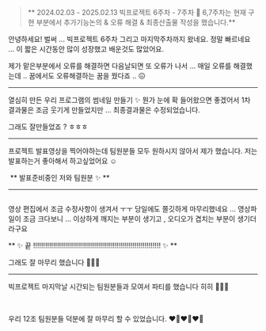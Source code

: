 <blockquote>
<p>** 2024.02.03 - 2025.02.13 빅프로젝트 6주차 - 7주차 
📌 6,7주차는 현재 구현 부분에서 추가기능논의 &amp; 오류 해결 &amp; 최종산출물 작성을 했습니다.**</p>
</blockquote>
<p>안녕하세요!
벌써 ... 빅프로젝트 6주차 그리고 마지막주차까지 왔네요.
정말 빠르네요 ...
이 짧은 시간동안 많이 성장했고 배운것도 많았어요.
<img alt="" src="https://velog.velcdn.com/images/victoryone/post/ddaf7205-e902-41f7-858e-db000b348d76/image.jpg" /></p>
<p>제가 맡은부분에서 오류를 해결하면 다음날되면 또 오류가 나서 ... 매일 오류를 해결했는데 .. 꿈에서도 오류해결하는 꿈을 꿨다죠 .. 😖</p>
<hr />
<p>열심히 만든 우리 프로그램의 썸네일 만들기 ✨
뭔가 눈에 확 들어왔으면 좋겠어서 1차 결과물은 조금 웃기게 만들었지만 ... 최종결과물은 수정되었습니다.
<img alt="" src="https://velog.velcdn.com/images/victoryone/post/18839f91-d37b-4d7b-be28-d6cdc85b9f74/image.jpg" /></p>
<p>그래도 잘만들었죠 ? ㅎㅎㅎ</p>
<hr />
<p>프로젝트 발표영상을 찍어야하는데 팀원분들 모두 원하시지 않아서 제가 했습니다.
저는 발표하는거 좋아해서 하고싶었어요 ☺️
<br /></p>
<p><img alt="" src="https://velog.velcdn.com/images/victoryone/post/966346b1-8102-4276-a763-cf4faeed1947/image.jpg" /> ** 발표준비중인 저와 팀원분 ✨ **</p>
<hr />
<p><img alt="" src="https://velog.velcdn.com/images/victoryone/post/5dd9c6c2-1751-422f-bc75-2cc99d77d2d9/image.png" /></p>
<p>영상 편집에서 조금 수정사항이 생겨서 ㅜㅜ 당일에도 쫄깃하게 마무리했네요 ... 
영상파일이 조금 크다보니 ... 이상하게 깨지는 부분이 생기고 , 오디오가 겹치는 부분이 생기더라구요 </p>
<p><img alt="" src="https://velog.velcdn.com/images/victoryone/post/bfb57c8a-5d23-4ec1-9c4f-3a859af5ad32/image.png" />** ✨ 끝 !!!!!!!!!!!!!!!!!!!!!!!!!!!!!!!!!!!!!!!!!!!!!!!!!!!!!!!!!!!!!!!! ✨ **</p>
<p>그래도 잘 마무리 했습니다 👍🏻🤗</p>
<hr />
<p>  빅프로젝트 마지막날 시간되는 팀원분들과 모여서 파티를 했습니다 히히 🤗🤗🤗</p>
<p>  <img alt="" src="https://velog.velcdn.com/images/victoryone/post/28041d86-232f-4237-aeb9-06772b866e54/image.jpg" />
<img alt="" src="https://velog.velcdn.com/images/victoryone/post/d36984ca-6cd1-4c41-8657-aa13f6b1f48f/image.jpg" /></p>
<p>  우리 12조 팀원분들 덕분에 잘 마무리 할 수 있었습니다. ❤️‍🔥❤️‍🔥❤️‍🔥</p>